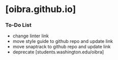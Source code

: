 # [oibra.github.io]

### To-Do List
- change linter link
- move style guide to github repo and update link
- move snaptrack to github repo and update link
- deprecate [students.washington.edu/oibra]

